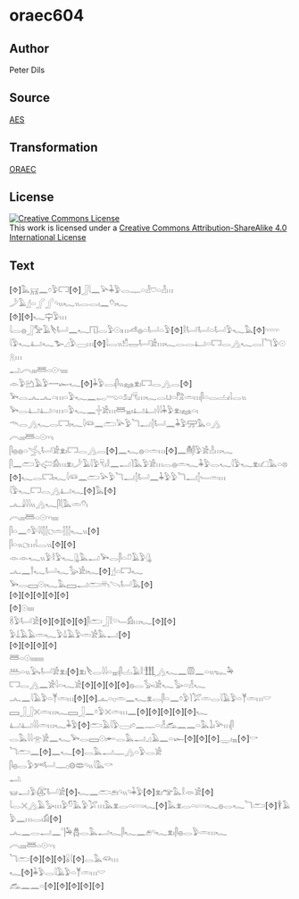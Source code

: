 # oraec604

## Author

Peter Dils

## Source

[AES](https://github.com/simondschweitzer/aes)

## Transformation

[ORAEC](https://oraec.github.io/)

## License

<a rel="license" href="http://creativecommons.org/licenses/by-sa/4.0/"><img alt="Creative Commons License" style="border-width:0" src="https://i.creativecommons.org/l/by-sa/4.0/88x31.png" /></a><br />This work is licensed under a <a rel="license" href="http://creativecommons.org/licenses/by-sa/4.0/">Creative Commons Attribution-ShareAlike 4.0 International License</a>

## Text

[⯑]𓅓𓄚𓈖𓏌𓅱𓉐[⯑]𓃀𓇋𓈖𓅪𓇓𓅱𓂋𓊃𓏏𓁐𓈞𓏏𓁐𓏥<br>
𓌳𓄿𓊨𓏏𓂾𓂾𓄹𓏭𓆑𓏭𓂋𓂋𓏤𓈖𓄣𓏤𓆑<br>
[⯑][⯑]𓆑𓊡𓅱𓏥<br>
𓇋𓂋𓐍𓃀𓅡𓄿𓌸𓂡𓈖𓆑𓉔𓂋𓅱𓇳𓏤𓏥𓌦𓐍𓏏𓂡𓏏𓅱[⯑]𓎛𓂡𓂡𓏏𓂡𓅱𓆑𓅓[⯑]𓎆𓎆𓎆𓎆𓎆<br>
𓇋𓅱𓆑𓂞𓆑𓅧𓈎𓅱𓈀𓏥[⯑]𓇋𓂋𓏭𓀸𓉿𓂡𓀀𓏥𓆑𓂋𓂋𓂞𓏏𓉐𓂋𓂻𓆑𓂋𓌉𓆓𓅱𓇳𓇶𓏥<br>
𓂢𓇹𓏤𓏤𓏤𓆷𓏏𓇳𓎆𓏤𓏤𓏤𓏤<br>
𓁹𓅱𓂚𓄿𓅱𓌕𓆱𓆑[⯑]𓇓𓅱𓂋𓏤𓋴𓏭𓈐𓁷𓏤𓉐𓂋𓂻𓂋[⯑]<br>
𓅨𓂋𓂜𓂜𓏏𓏥𓏏𓅱𓆑𓈖𓉻𓂸𓏏𓃫𓄛𓏥𓆑𓂋𓂓𓏏𓀗𓏛𓏥𓋴𓏏𓂋𓐟𓏤𓇋𓂋𓏭<br>
𓅨𓂋𓂞𓂞𓏏𓏥𓏏𓅱𓆑𓈖𓏶𓀀𓏥𓆷𓈇𓏤𓂞𓂞𓇋𓇋𓇓𓅱𓁷𓏤𓈐𓏏𓏤<br>
𓄭𓂋𓂻𓆑𓂋𓉐𓏤𓆑𓇋𓆛𓈖𓂧𓅪𓅱𓆓𓂝𓂭𓂡𓈖𓇓𓅱𓈝𓅓𓏏𓂻<br>
𓇹𓏤𓏤𓏤𓆷𓏏𓇳𓎆𓎆𓏤<br>
𓋴𓐍𓐍𓏏𓂿𓂡𓀀𓁷𓏤𓉐𓂋𓂻𓂋[⯑]𓈖𓆑𓐍𓏏𓏛𓏥[⯑]𓈖𓄟𓋴𓅱𓀀𓁐𓏥𓆑<br>
𓋴𓈖𓂧𓅱𓅾𓀁𓏥𓁷𓏤𓌳𓄿𓇋𓅱𓄛𓏤𓎛𓈖𓂝𓌙𓅓𓅱𓀀𓏥𓂋𓐍𓏛𓆑𓇓𓅱𓂋𓆑𓇋𓅱𓆑𓁷𓏤𓆎𓅓𓏏𓊖<br>
[⯑]𓆑𓂋𓉐𓏤𓆑𓇋𓆛𓈖𓂧𓅪𓅱𓆓𓂝𓂭𓂡𓈖𓇓𓅱𓅱𓆓𓂝𓂭𓄑𓏛𓏥<br>
𓇋𓅱𓆑𓉐𓂋𓂻𓂞𓆑[⯑]𓅓[⯑]<br>
𓂜𓇍𓇋𓇋𓏭𓂻𓆑𓋴𓇛𓅓𓏛𓄣𓏤<br>
𓇹𓏤𓏤𓏤𓆷𓏏𓇳𓎆𓎆𓏤𓏤𓏤𓏤<br>
𓋴𓏏𓈖𓏌𓅱𓇋𓇋𓂭𓂭𓐎𓏛𓂭𓂭𓂭𓆑𓏭[⯑]<br>
𓋴𓏏𓏭𓐎𓏥𓇋𓂋𓏭[⯑][⯑]<br>
𓁹𓁹𓆑𓏭𓅱𓎛𓅱𓆑𓊮𓅓𓂝𓅨𓂋𓋴𓏏𓍔𓄿𓅱𓊮<br>
𓂜𓈖𓍙𓆑𓂡𓆑𓅭𓀀𓏤𓆑[⯑]𓊨𓏏𓉐𓆑<br>
𓅨𓂋𓈙𓇳𓏤𓆑𓅓𓈙𓂝𓂧𓄦𓌪𓂡𓅓[⯑]<br>
[⯑][⯑][⯑][⯑][⯑]<br>
[⯑]𓇳𓏤𓏤𓏤𓏤<br>
𓋸𓅱𓂡𓀀[⯑][⯑][⯑][⯑]𓋴𓂧𓃀𓎛𓎺𓄑𓀁𓏥𓆑[⯑][⯑]<br>
𓅱𓍑𓄿𓄿𓏛𓆑𓅱𓍑𓄿𓅱𓏛𓀀𓅓𓂝[⯑]<br>
[⯑][⯑][⯑][⯑]<br>
𓆷𓏏𓇳𓏤𓏤𓏤𓏤𓏤𓏤𓏤𓏤<br>
𓅹𓏏𓏭𓅂𓂡𓀀𓁷𓏤[⯑]𓁷𓏤𓌸𓂋𓇋𓇋𓏏𓈇𓏤𓋴𓐟𓄿𓎛𓃃𓂻𓆑𓈖𓏃𓈖𓏏𓏭𓆊𓅆<br>
𓉐𓂋𓂻𓈖𓀀𓇋𓏏𓆑𓀀[⯑][⯑][⯑][⯑]𓐍𓂋𓅭𓏤𓀀𓆑𓅭𓏏𓁐𓆑<br>
𓂜𓈖𓇋𓄿𓅱𓏏𓊑𓏛𓏥[⯑][⯑]𓊵𓏏𓊪𓏛𓈖𓆑𓁷𓂋𓋴𓏏𓈖𓏌𓅱𓌙𓅯𓏛𓂋𓇋𓄿𓅱𓏏𓊑𓏛𓏥𓎟<br>
𓈙𓃀𓃀𓏴𓏛𓏥𓆑𓈙𓃀𓈖𓏌𓅱𓏴𓏛𓏥𓈖[⯑][⯑][⯑][⯑][⯑]𓆑<br>
𓂞𓂞𓇋𓇋𓏛𓏥𓆑𓇓𓅱[⯑]𓂧𓄿𓇋𓅱𓈀𓏤𓏌𓈖𓊃𓏏𓁐𓃹𓈖𓈖𓏏𓅓𓍖𓏤𓅪𓏥𓋴<br>
𓂋𓅓𓇋𓇋𓁿𓀀𓈖𓆑𓅨𓂋𓈙𓇳𓏤𓄡𓂋𓅓𓂝𓈎𓄿𓈖𓏏𓆱[⯑][⯑][⯑]𓇾𓏤𓈇[⯑]𓎡<br>
𓆓𓂧𓈖[⯑]𓈖𓆑[⯑]𓂋𓅓𓂝𓊃𓂻𓏏𓅱𓂋𓀀<br>
𓋴𓐍𓂋𓅱𓀒𓂡𓊃𓊪𓊗𓂏𓄹𓏭𓇋𓅓𓎡<br>
𓂢<br>
𓊠𓂝𓅱𓅻𓂡𓀀[⯑]𓆑𓈖𓂧𓂉𓏤𓄹𓏭𓄹𓇓𓅱[⯑]𓁷𓏤𓅠𓅓𓎛𓁺𓀀[⯑]<br>
𓇋𓂋𓏴𓂻𓄿𓅭𓏥𓅱𓎸𓅓𓅱𓅯𓏥𓅓𓁷𓂋𓏏𓇯𓆑[⯑]𓅓𓁷𓂋𓏏𓇯𓆑𓐍𓂋𓆑𓆓𓂧[⯑]𓇉𓄿𓅱𓈖𓏥𓂋𓏤𓀁[⯑]<br>
𓂜𓈖𓂋𓂝𓈖𓊹𓅆𓆣𓂋𓅓𓂝𓆑𓋴𓆑𓈖𓂉𓄹𓆑𓁷𓏤𓋴𓐍𓂋𓅱𓏛𓏥𓆑<br>
𓇹𓏤𓏤𓏤𓏤𓆷𓏏𓇳𓎆𓎆𓏤<br>
𓆓𓂧[⯑][⯑][⯑]𓏇𓇋[⯑]𓂋𓅓𓆛𓏥<br>
𓆑[⯑]𓇓𓅱𓂋𓇋𓄿𓅱𓏏𓊑𓏛𓏥𓎟<br>
𓃹𓈖𓈖𓏏[⯑][⯑][⯑][⯑][⯑]<br>
